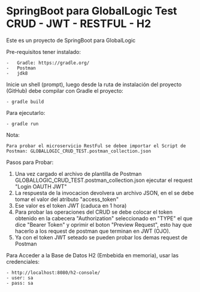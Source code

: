 # SpringBoot para GlobalLogic Test CRUD - JWT - RESTFUL - H2

Este es un proyecto de SpringBoot para GlobalLogic

Pre-requisitos tener instalado:

    -   Gradle: https://gradle.org/
    -   Postman
    -   jdk8

Inicie un shell (prompt), luego desde la ruta de instalación del proyecto (GitHub) debe compilar con Gradle el proyecto:

    - gradle build

Para ejecutarlo:

    - gradle run
 
Nota:    
    
    Para probar el microservicio RestFul se debee importar el Script de Postman: GLOBALLOGIC_CRUD_TEST.postman_collection.json  

Pasos para Probar:

   1. Una vez cargado el archivo de plantilla de Postman GLOBALLOGIC_CRUD_TEST.postman_collection.json ejecutar el request "Login OAUTH JWT"
   2. La respuesta de la invocacion devolvera un archivo JSON, en el se debe tomar el valor del atributo "access_token"
   3. Ese valor es el token JWT (caduca en 1 hora)
   4. Para probar las operaciones del CRUD se debe colocar el token obtenido en la cabecera "Authorization" seleccionado en "TYPE" el que
   dice "Bearer Token" y oprimir el boton "Preview Request", esto hay que hacerlo a los request de postman que terminan en JWT (OJO).
   5. Ya con el token JWT seteado se pueden probar los demas request de Postman  
   

Para Acceder a la Base de Datos H2 (Embebida en memoria), usar las credenciales:

    - http://localhost:8080/h2-console/
    - user: sa
    - pass: sa

 